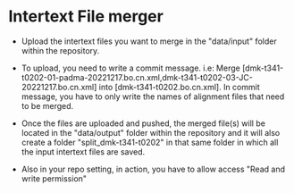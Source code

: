 # Intertext File merger

- Upload the intertext files you want to merge in the "data/input" folder within the repository.

- To upload, you need to write a commit message. i.e: Merge [dmk-t341-t0202-01-padma-20221217.bo.cn.xml,dmk-t341-t0202-03-JC-20221217.bo.cn.xml] into [dmk-t341-t0202.bo.cn.xml]. In commit message, you have to only write the names of alignment files that need to be merged.

- Once the files are uploaded and pushed, the merged file(s) will be located in the "data/output" folder within the repository and it will also create a folder
  "split_dmk-t341-t0202" in that same folder in which all the input intertext files are saved.
  
- Also in your repo setting, in action, you have to allow access "Read and write permission"
